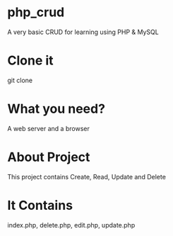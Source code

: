 # php_crud
A very basic CRUD for  learning using PHP &amp; MySQL

# Clone it
git clone

# What you need?
A web server and a browser

# About Project
This project contains Create, Read, Update and Delete

# It Contains
index.php, delete.php, edit.php, update.php
